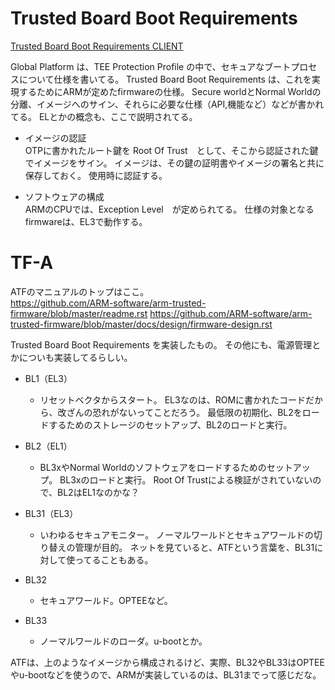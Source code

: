 # Trusted Board Boot Requirements
[Trusted Board Boot Requirements CLIENT](https://developer.arm.com/docs/den0006/latest/trusted-board-boot-requirements-client-tbbr-client-armv8-a)

Global Platform は、TEE Protection Profile の中で、セキュアなブートプロセスについて仕様を書いてる。
Trusted Board Boot Requirements は、これを実現するためにARMが定めたfirmwareの仕様。
Secure worldとNormal Worldの分離、イメージへのサイン、それらに必要な仕様（API,機能など）などが書かれてる。
ELとかの概念も、ここで説明されてる。

* イメージの認証  
OTPに書かれたルート鍵を Root Of Trust　として、そこから認証された鍵でイメージをサイン。
イメージは、その鍵の証明書やイメージの署名と共に保存しておく。
使用時に認証する。

* ソフトウェアの構成  
ARMのCPUでは、Exception Level　が定められてる。
仕様の対象となるfirmwareは、EL3で動作する。


# TF-A
ATFのマニュアルのトップはここ。  
https://github.com/ARM-software/arm-trusted-firmware/blob/master/readme.rst
https://github.com/ARM-software/arm-trusted-firmware/blob/master/docs/design/firmware-design.rst

Trusted Board Boot Requirements を実装したもの。
その他にも、電源管理とかについも実装してるらしい。

* BL1（EL3）  
  * リセットベクタからスタート。
  EL3なのは、ROMに書かれたコードだから、改ざんの恐れがないってことだろう。
  最低限の初期化、BL2をロードするためのストレージのセットアップ、BL2のロードと実行。

* BL2（EL1）  
  * BL3xやNormal Worldのソフトウェアをロードするためのセットアップ。
  BL3xのロードと実行。
  Root Of Trustによる検証がされていないので、BL2はEL1なのかな？

* BL31（EL3）  
  * いわゆるセキュアモニター。
  ノーマルワールドとセキュアワールドの切り替えの管理が目的。
  ネットを見ていると、ATFという言葉を、BL31に対して使ってることもある。

* BL32
  * セキュアワールド。OPTEEなど。

* BL33
  * ノーマルワールドのローダ。u-bootとか。

ATFは、上のようなイメージから構成されるけど、実際、BL32やBL33はOPTEEやu-bootなどを使うので、ARMが実装しているのは、BL31までって感じだな。
